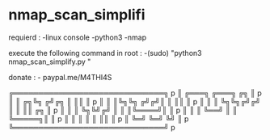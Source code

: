 # nmap_scan_simplifi

requierd :
    -linux console
    -python3
    -nmap
    
execute the following command in root :
    -(sudo) "python3 nmap_scan_simplify.py "

donate : 
    - paypal.me/M4THI4S

╔══════════════════════════════╗    p
║  ╔═══╗      ╔═══╗  ╔╗        ║    p
║  ║ ╔╗╚╗    ╔╝╔╗ ║  ║║        ║    p
║  ║ ║╚╗╚╗  ╔╝╔╝║ ║  ║║        ║    p
║  ║ ║ ╚╗╚╗╔╝╔╝ ║ ║  ║║    ╔╗  ║    p
║  ║ ║  ╚╗╚╝╔╝  ║ ║  ║╚════╝║  ║    p
║  ║ ║   ╚══╝   ║ ║  ╚═════╗║  ║    p
║  ║ ║          ║ ║        ║║  ║    p
║  ╚═╝          ╚═╝        ╚╝  ║    p
╚══════════════════════════════╝    p
